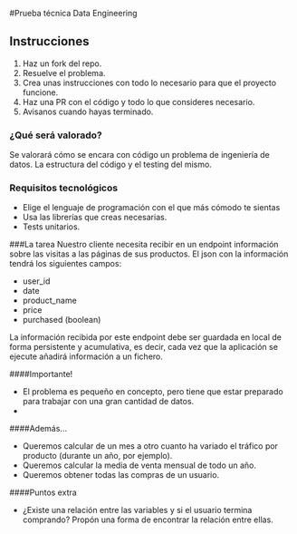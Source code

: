#Prueba técnica Data Engineering

## Instrucciones

1. Haz un fork del repo.
2. Resuelve el problema.
3. Crea unas instrucciones con todo lo necesario para que el proyecto funcione.
4. Haz una PR con el código y todo lo que consideres necesario.
5. Avisanos cuando hayas terminado.

### ¿Qué será valorado?
Se valorará cómo se encara con código un problema de ingeniería de datos. La estructura del código y el testing del mismo.  

### Requisitos tecnológicos
- Elige el lenguaje de programación con el que más cómodo te sientas
- Usa las librerías que creas necesarias.
- Tests unitarios.

###La tarea
Nuestro cliente necesita recibir en un endpoint información sobre las visitas a las páginas de sus productos. 
El json con la información tendrá los siguientes campos: 

- user_id
- date
- product_name
- price
- purchased (boolean)

La información recibida por este endpoint debe ser guardada en local de forma persistente y acumulativa, es decir, cada vez que la aplicación se ejecute añadirá información a un fichero.

####Importante!
- El problema es pequeño en concepto, pero tiene que estar preparado para trabajar con una gran cantidad de datos.
- 

####Además...
- Queremos calcular de un mes a otro cuanto ha variado el tráfico por producto (durante un año, por ejemplo).
- Queremos calcular la media de venta mensual de todo un año.
- Queremos obtener todas las compras de un usuario.

####Puntos extra
- ¿Existe una relación entre las variables y si el usuario termina comprando? Propón una forma de encontrar la relación entre ellas.

